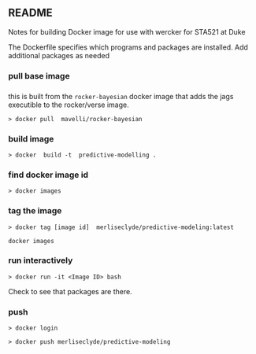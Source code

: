 ## README

Notes for building Docker image for use with wercker for STA521 at Duke

The Dockerfile specifies which programs and packages are installed.  Add additional packages as needed

###  pull base image 
###  
 this is built from the `rocker-bayesian` docker image that adds the jags executible to the rocker/verse image.

`> docker pull  mavelli/rocker-bayesian`

### build image

`> docker  build -t  predictive-modelling .`

### find docker image id

`> docker images`

### tag the image

`> docker tag [image id]  merliseclyde/predictive-modeling:latest`

`docker images`

### run interactively



`> docker run -it <Image ID> bash`


Check to see that packages are there.

### push

`> docker login`

`> docker push merliseclyde/predictive-modeling`


